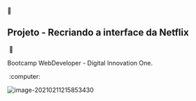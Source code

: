 :movie_camera: <h2> Projeto - Recriando a interface da Netflix </h2>​ :movie_camera:

<p>Bootcamp WebDeveloper - Digital Innovation One.</p>​ :computer:

![image-20210211215853430](C:\Users\fabio\AppData\Roaming\Typora\typora-user-images\image-20210211215853430.png)